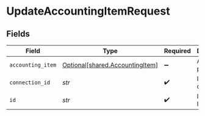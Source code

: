 # UpdateAccountingItemRequest


## Fields

| Field                                                                    | Type                                                                     | Required                                                                 | Description                                                              |
| ------------------------------------------------------------------------ | ------------------------------------------------------------------------ | ------------------------------------------------------------------------ | ------------------------------------------------------------------------ |
| `accounting_item`                                                        | [Optional[shared.AccountingItem]](../../models/shared/accountingitem.md) | :heavy_minus_sign:                                                       | An item or product                                                       |
| `connection_id`                                                          | *str*                                                                    | :heavy_check_mark:                                                       | ID of the connection                                                     |
| `id`                                                                     | *str*                                                                    | :heavy_check_mark:                                                       | ID of the Item                                                           |